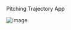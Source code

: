 Pitching Trajectory App

![image](https://github.com/user-attachments/assets/a95bddbd-0cc9-4a48-b2c4-724a0db5eb13)

